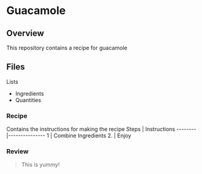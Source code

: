 # Guacamole
## Overview
This repository contains a recipe for guacamole
## Files
Lists 
* Ingredients
* Quantities
### Recipe
Contains the instructions for making the recipe
Steps   | Instructions
--------|---------------
1       | Combine Ingredients
2.      | Enjoy
### Review
> This is yummy!
